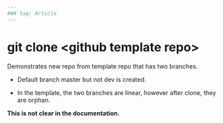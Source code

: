 ```yaml
---
### tag: Article
---
```


# git clone \<github template repo\>
Demonstrates new repo from template repo that has two branches. 

- Default branch master but not dev is created.

- In the template, the two branches are linear, however after clone, they are orphan.

**This is not clear in the documentation.**
